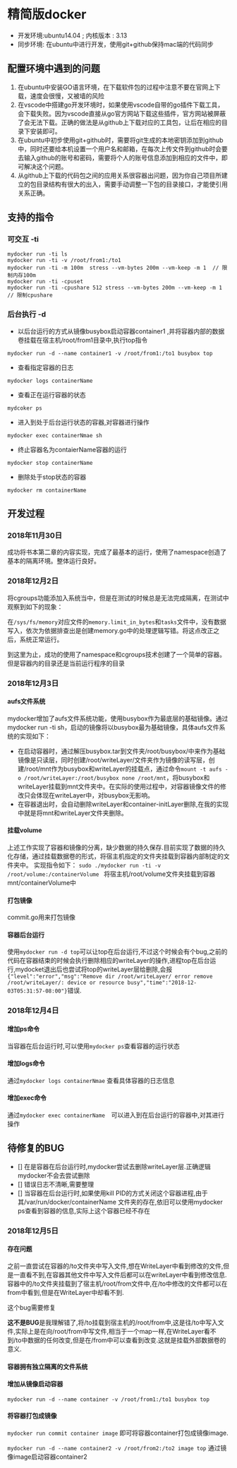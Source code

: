 # 精简版docker

- 开发环境:ubuntu14.04 ; 内核版本 : 3.13
- 同步环境: 在ubuntu中进行开发，使用git+github保持mac端的代码同步

## 配置环境中遇到的问题

1. 在ubuntu中安装GO语言环境，在下载软件包的过程中注意不要在官网上下载，速度会很慢，又被墙的风险
2. 在vscode中搭建go开发环境时，如果使用vscode自带的go插件下载工具，会下载失败。因为vscode直接从go官方网站下载这些插件，官方网站被屏蔽了会无法下载。正确的做法是从github上下载对应的工具包，让后在相应的目录下安装即可。
3. 在ubuntu中初步使用git+github时，需要将git生成的本地密钥添加到github中，同时还要给本机设置一个用户名和邮箱，在每次上传文件到github时会要去输入github的账号和密码，需要将个人的账号信息添加到相应的文件中，即可解决这个问题。
4. 从github上下载的代码包之间的应用关系很容器出问题，因为你自己项目所建立的包目录结构有很大的出入，需要手动调整一下包的目录接口，才能使引用关系正确。


## 支持的指令

### 可交互 -ti
```
mydocker run -ti ls
mydocker run -ti -v /root/from1:/to1 
mydocker run -ti -m 100m  stress --vm-bytes 200m --vm-keep -m 1  // 限制内存100m
mydocker run -ti -cpuset 
mydocker run -ti -cpushare 512 stress --vm-bytes 200m --vm-keep -m 1 // 限制cpushare 

```


### 后台执行 -d

- 以后台运行的方式从镜像busybox启动容器container1 ,并将容器内部的数据卷挂载在宿主机/root/from1目录中,执行top指令

```
mydocker run -d --name container1 -v /root/from1:/to1 busybox top  
```

- 查看指定容器的日志

```
mydocker logs containerName
```

- 查看正在运行容器的状态

```
mydcoker ps 
```

- 进入到处于后台运行状态的容器,对容器进行操作

```
mydocker exec containerNmae sh
```

- 终止容器名为contaierName容器的运行

```
mydocker stop containerName 

```

- 删除处于stop状态的容器

```
mydocker rm containerName
```

## 开发过程

### 2018年11月30日

成功将书本第二章的内容实现，完成了最基本的运行，使用了namespace创造了基本的隔离环境。整体运行良好。

### 2018年12月2日

将cgroups功能添加入系统当中，但是在测试的时候总是无法完成隔离，在测试中观察到如下的现象：

在```/sys/fs/memory```对应文件的```memory.limit_in_bytes```和```tasks```文件中，没有数据写入，依次为依据排查出是创建memory.go中的处理逻辑写错。将这点改正之后，系统正常运行。

到这里为止，成功的使用了namespace和cgroups技术创建了一个简单的容器。但是容器内的目录还是当前运行程序的目录

### 2018年12月3日

#### aufs文件系统 
mydocker增加了aufs文件系统功能，使用busybox作为最底层的基础镜像。通过mydocker run -ti sh，启动的镜像将以busybox最为基础镜像，具体aufs文件系统的实现如下：

- 在启动容器时，通过解压busybox.tar到文件夹/root/busybox/中来作为基础镜像是只读层，同时创建/root/writeLayer/文件夹作为镜像的读写层，创建/root/mnt作为busybox和writeLayer的挂载点，通过命令```mount -t aufs -o /root/writeLayer:/root/busybox none /root/mnt```，将busybox和writeLayer挂载到mnt文件夹中。在实际的使用过程中，对容器镜像文件的修改只会体现在writeLayer中，对busybox无影响。
- 在容器退出时，会自动删除writeLayer和container-initLayer删除,在我的实现中就是将mnt和writeLayer文件夹删除。

#### 挂载volume
上述工作实现了容器和镜像的分离，缺少数据的持久保存.目前实现了数据的持久化存储，通过挂载数据卷的形式，将宿主机指定的文件夹挂载到容器内部制定的文件夹中。
实现指令如下：
```sudo ./mydocker run -ti -v /root/volume:/containerVolume ```
将宿主机/root/volume文件夹挂载到容器mnt/containerVolume中

#### 打包镜像

commit.go用来打包镜像

#### 容器后台运行

使用```mydocker run -d top```可以让top在后台运行,不过这个时候会有个bug,之前的代码在容器结束的时候会执行删除相应的writeLayer的操作,进程top在后台运行,mydocket退出后也尝试将top的writeLayer层给删除,会报```{"level":"error","msg":"Remove dir /root/writeLayer/ error remove /root/writeLayer/: device or resource busy","time":"2018-12-03T05:31:57-08:00"}```错误.


### 2018年12月4日

#### 增加ps命令
当容器在后台运行时,可以使用```mydocker ps```查看容器的运行状态

#### 增加logs命令
通过```mydocker logs containerNmae``` 查看具体容器的日志信息

#### 增加exec命令
通过```mydocker exec containerName  ```可以进入到在后台运行的容器中,对其进行操作
## 待修复的BUG

* [] 在是容器在后台运行时,mydocker尝试去删除writeLayer层.正确逻辑mydocker不会去尝试删除
* [] 错误日志不清晰,需要整理
* [] 当容器在后台运行时,如果使用kill PID的方式关闭这个容器进程,由于其/var/run/docker/containerName 文件夹的存在,依旧可以使用mydocker ps查看到容器的信息,实际上这个容器已经不存在


### 2018年12月5日

#### 存在问题

之前一直尝试在容器的/to文件夹中写入文件,想在WriteLayer中看到修改的文件,但是一直看不到,在容器其他文件中写入文件后都可以在writeLayer中看到修改信息.
容器中的/to文件夹挂载到了宿主机/root/from文件中,在/to中修改的文件都可以在from中看到,但是在WriteLayer中却看不到.

这个bug需要修复

**这不是BUG**是我理解错了,将/to挂载到宿主机的/root/from中,这是往/to中写入文件,实际上是在向/root/from中写文件,相当于一个map一样,在WriteLayer看不到/to中数据的任何改变,但是在/from中可以查看到改变.这就是挂载外部数据卷的意义.
#### 容器拥有独立隔离的文件系统

#### 增加从镜像启动容器

``` mydocker run -d --name container -v /root/from1:/to1 busybox top ```

#### 将容器打包成镜像

```mydocker run commit container image``` 即可将容器container打包成镜像image.

```mydocker run -d --name container2 -v /root/from2:/to2 image top``` 通过镜像image启动容器container2